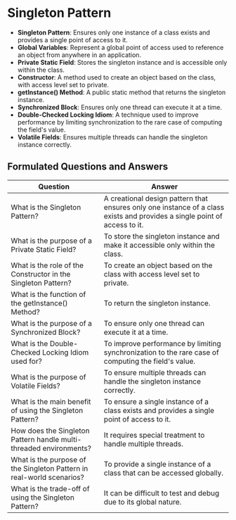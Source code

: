 # Singleton Pattern

* **Singleton Pattern**: Ensures only one instance of a class exists and provides a single point of access to it.
* **Global Variables**: Represent a global point of access used to reference an object from anywhere in an application.
* **Private Static Field**: Stores the singleton instance and is accessible only within the class.
* **Constructor**: A method used to create an object based on the class, with access level set to private.
* **getInstance() Method**: A public static method that returns the singleton instance.
* **Synchronized Block**: Ensures only one thread can execute it at a time.
* **Double-Checked Locking Idiom**: A technique used to improve performance by limiting synchronization to the rare case of computing the field's value.
* **Volatile Fields**: Ensures multiple threads can handle the singleton instance correctly.

## Formulated Questions and Answers

| Question | Answer |
| --- | --- |
| What is the Singleton Pattern? | A creational design pattern that ensures only one instance of a class exists and provides a single point of access to it. |
| What is the purpose of a Private Static Field? | To store the singleton instance and make it accessible only within the class. |
| What is the role of the Constructor in the Singleton Pattern? | To create an object based on the class with access level set to private. |
| What is the function of the getInstance() Method? | To return the singleton instance. |
| What is the purpose of a Synchronized Block? | To ensure only one thread can execute it at a time. |
| What is the Double-Checked Locking Idiom used for? | To improve performance by limiting synchronization to the rare case of computing the field's value. |
| What is the purpose of Volatile Fields? | To ensure multiple threads can handle the singleton instance correctly. |
| What is the main benefit of using the Singleton Pattern? | To ensure a single instance of a class exists and provides a single point of access to it. |
| How does the Singleton Pattern handle multi-threaded environments? | It requires special treatment to handle multiple threads. |
| What is the purpose of the Singleton Pattern in real-world scenarios? | To provide a single instance of a class that can be accessed globally. |
| What is the trade-off of using the Singleton Pattern? | It can be difficult to test and debug due to its global nature. |
